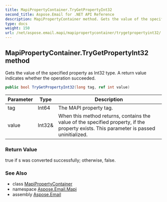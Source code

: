 ```yaml
---
title: MapiPropertyContainer.TryGetPropertyInt32
second_title: Aspose.Email for .NET API Reference
description: MapiPropertyContainer method. Gets the value of the specified property as Int32 type. A return value indicates whether the operation succeeded
type: docs
weight: 150
url: /net/aspose.email.mapi/mapipropertycontainer/trygetpropertyint32/
---
```

## MapiPropertyContainer.TryGetPropertyInt32 method

Gets the value of the specified property as Int32 type. A return value indicates whether the operation succeeded.

```csharp
public bool TryGetPropertyInt32(long tag, ref int value)
```

| Parameter | Type | Description |
| --- | --- | --- |
| tag | Int64 | The MAPI property tag. |
| value | Int32& | When this method returns, contains the value of the specified property, if the property exists. This parameter is passed uninitialized. |

### Return Value

true if s was converted successfully; otherwise, false.

### See Also

* class [MapiPropertyContainer](../)
* namespace [Aspose.Email.Mapi](../../mapipropertycontainer/)
* assembly [Aspose.Email](../../../)


